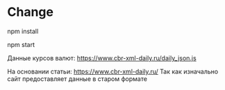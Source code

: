 # Change
npm install

npm start

Данные курсов валют:
https://www.cbr-xml-daily.ru/daily_json.js

На основании статьи:
https://www.cbr-xml-daily.ru/
Так как изначально сайт предоставляет данные в старом формате 

